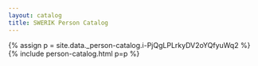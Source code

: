 ```yaml
---
layout: catalog
title: SWERIK Person Catalog
---
```

{% assign p = site.data._person-catalog.i-PjQgLPLrkyDV2oYQfyuWq2 %}
{% include person-catalog.html p=p %}

